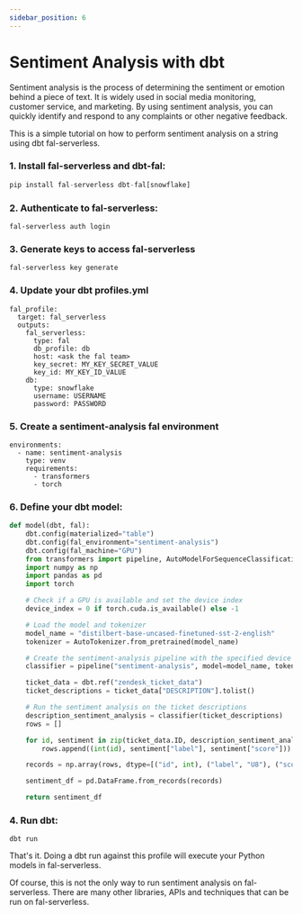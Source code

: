 ```yaml
---
sidebar_position: 6
---
```


# Sentiment Analysis with dbt

Sentiment analysis is the process of determining the sentiment or emotion behind a piece of text. It is widely used in social media monitoring, customer service, and marketing. By using sentiment analysis, you can quickly identify and respond to any complaints or other negative feedback.

This is a simple tutorial on how to perform sentiment analysis on a string using dbt fal-serverless.

### 1. Install fal-serverless and dbt-fal:

```python
pip install fal-serverless dbt-fal[snowflake]
```

### 2. Authenticate to fal-serverless:

```
fal-serverless auth login
```

### 3. Generate keys to access fal-serverless

```
fal-serverless key generate
```

### 4. Update your dbt profiles.yml

```
fal_profile:
  target: fal_serverless
  outputs:
    fal_serverless:
      type: fal
      db_profile: db
      host: <ask the fal team>
      key_secret: MY_KEY_SECRET_VALUE
      key_id: MY_KEY_ID_VALUE
    db:
      type: snowflake
      username: USERNAME
      password: PASSWORD
```

### 5. Create a sentiment-analysis fal environment

```
environments:
  - name: sentiment-analysis
    type: venv
    requirements:
      - transformers
      - torch
```

### 6. Define your dbt model:

```python
def model(dbt, fal):
    dbt.config(materialized="table")
    dbt.config(fal_environment="sentiment-analysis")
    dbt.config(fal_machine="GPU")
    from transformers import pipeline, AutoModelForSequenceClassification, AutoTokenizer
    import numpy as np
    import pandas as pd
    import torch

    # Check if a GPU is available and set the device index
    device_index = 0 if torch.cuda.is_available() else -1

    # Load the model and tokenizer
    model_name = "distilbert-base-uncased-finetuned-sst-2-english"
    tokenizer = AutoTokenizer.from_pretrained(model_name)

    # Create the sentiment-analysis pipeline with the specified device
    classifier = pipeline("sentiment-analysis", model=model_name, tokenizer=tokenizer, device=device_index)

    ticket_data = dbt.ref("zendesk_ticket_data")
    ticket_descriptions = ticket_data["DESCRIPTION"].tolist()

    # Run the sentiment analysis on the ticket descriptions
    description_sentiment_analysis = classifier(ticket_descriptions)
    rows = []

    for id, sentiment in zip(ticket_data.ID, description_sentiment_analysis):
        rows.append((int(id), sentiment["label"], sentiment["score"]))

    records = np.array(rows, dtype=[("id", int), ("label", "U8"), ("score", float)])

    sentiment_df = pd.DataFrame.from_records(records)

    return sentiment_df
```

### 4. Run dbt:

```
dbt run
```

That's it. Doing a dbt run against this profile will execute your Python models in fal-serverless.

Of course, this is not the only way to run sentiment analysis on fal-serverless. There are many other libraries, APIs and techniques that can be run on fal-serverless.
